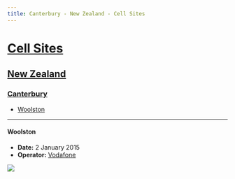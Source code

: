 ```yaml
---
title: Canterbury - New Zealand - Cell Sites
---
```


# [Cell Sites](../../)

## [New Zealand](../)

### [Canterbury](./)

* [Woolston](#woolston)

---

#### Woolston

* **Date:** 2 January 2015
* **Operator:** [Vodafone]

![](https://f001.backblazeb2.com/file/CellSites/NZ/CAN/20150102-133250.jpg)

[2degrees]: https://en.wikipedia.org/wiki/2degrees
[Spark]: https://en.wikipedia.org/wiki/Spark_New_Zealand
[Vodafone]: https://en.wikipedia.org/wiki/Vodafone_New_Zealand
